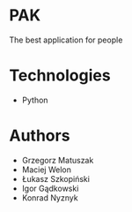 # PAK

The best application for people


# Technologies

- Python


# Authors
- Grzegorz Matuszak
- Maciej Welon
- Łukasz Szkopiński
- Igor Gądkowski
- Konrad Nyznyk
